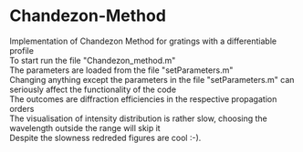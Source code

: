# Chandezon-Method
Implementation of Chandezon Method for gratings with a differentiable profile\
To start run the file "Chandezon_method.m"\
The parameters are loaded from the file "setParameters.m"\
Changing anything except the parameters in the file "setParameters.m" can seriously affect the functionality of the code\
The outcomes are diffraction efficiencies in the respective propagation orders\
The visualisation of intensity distribution is rather slow, choosing the wavelength outside the range will skip it\
Despite the slowness redreded figures are cool :-).
